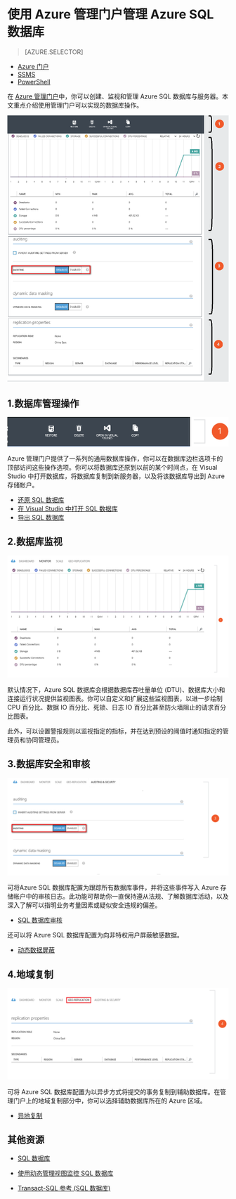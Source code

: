 <properties
	pageTitle="使用 Azure 管理门户管理 Azure SQL 数据库"
	description="了解如何使用 Azure 管理门户管理云中的关系数据库。"
	services="sql-database"
	documentationCenter=""
	authors="stevestein"
	manager="jeffreyg"
	editor=""/>

<tags
	ms.service="sql-database"
	ms.date="09/11/2015" 
	wacn.date="10/17/2015"/>


# 使用 Azure 管理门户管理 Azure SQL 数据库


> [AZURE.SELECTOR]
- [Azure 门户](/documentation/articles/sql-database-manage-manage-portal)
- [SSMS](/documentation/articles/sql-database-manage-azure-ssms)
- [PowerShell](/documentation/articles/sql-database-command-line-tools)

在 [Azure 管理门户][Management Portal]中，你可以创建、监视和管理 Azure SQL 数据库与服务器。本文重点介绍使用管理门户可以实现的数据库操作。

![数据库概述](./media/sql-database-manage-portal/sqldatabase_annotated.png)

## 1\.数据库管理操作
![数据库管理操作](./media/sql-database-manage-portal/sqldatabase_actions.png)

Azure 管理门户提供了一系列的通用数据库操作，你可以在数据库边栏选项卡的顶部访问这些操作选项。你可以将数据库还原到以前的某个时间点，在 Visual Studio 中打开数据库，将数据库复制到新服务器，以及将该数据库导出到 Azure 存储帐户。

- [还原 SQL 数据库](/documentation/articles/sql-database-point-in-time-restore-tutorial-management-portal)
- [在 Visual Studio 中打开 SQL 数据库](/documentation/articles/sql-database-connect-query)
- [导出 SQL 数据库](/documentation/articles/sql-database-export)

## 2\.数据库监视
![数据库监视](./media/sql-database-manage-portal/sqldatabase_monitoring.png)

默认情况下，Azure SQL 数据库会根据数据库吞吐量单位 (DTU)、数据库大小和连接运行状况提供监视图表。你可以自定义和扩展这些监视图表，以进一步绘制 CPU 百分比、数据 IO 百分比、死锁、日志 IO 百分比甚至防火墙阻止的请求百分比图表。<!--在[此处][Azure part monitoring]可找到有关如何自定义监视图表的详细信息。-->

此外，可以设置警报规则以监视指定的指标，并在达到预设的阈值时通知指定的管理员和协同管理员。<!--在[此处][Azure part monitoring]可找到有关如何在 Azure 管理门户中设置警报规则的详细信息。-->

## 3\.数据库安全和审核
![数据库安全](./media/sql-database-manage-portal/sqldatabase_security.png)

可将Azure SQL 数据库配置为跟踪所有数据库事件，并将这些事件写入 Azure 存储帐户中的审核日志。此功能可帮助你一直保持遵从法规、了解数据库活动，以及深入了解可以指明业务考量因素或疑似安全违规的偏差。

- [SQL 数据库审核](/documentation/articles/sql-database-auditing-get-started)

还可以将 Azure SQL 数据库配置为向非特权用户屏蔽敏感数据。

- [动态数据屏蔽](/documentation/articles/sql-database-dynamic-data-masking-get-started)


## 4\.地域复制
![地域复制](./media/sql-database-manage-portal/sqldatabase_georeplication.png)

可将 Azure SQL 数据库配置为以异步方式将提交的事务复制到辅助数据库。在管理门户上的地域复制部分中，你可以选择辅助数据库所在的 Azure 区域。

- [异地复制](https://msdn.microsoft.com/zh-cn/library/azure/dn783447.aspx)





## 其他资源
* [SQL 数据库](/documentation/articles/sql-database-technical-overview)   
* [使用动态管理视图监控 SQL 数据库][]   
* [Transact-SQL 参考 (SQL 数据库)][]


  [Management Portal]: https://manage.windowsazure.cn
  [Azure part monitoring]: /documentation/articles/documentdb-monitor-accounts
  [AzureDb management overview]: http://azure.microsoft.com/blog/2014/12/22/client-tooling-updates-for-azure-sql-database/
  [Introducing SQL Database]: /documentation/services/sql-databases
  [Database geo-replication]: http://azure.microsoft.com/blog/2014/07/12/spotlight-on-sql-database-active-geo-replication/
  [Managing Azure SQL Database using SQL Server Management Studio]: /documentation/articles/sql-database-manage-azure-ssms
  [使用动态管理视图监控 SQL 数据库]: /documentation/articles/sql-database-monitoring-with-dmvs
  [Transact-SQL 参考 (SQL 数据库)]: http://msdn.microsoft.com/zh-cn/library/bb510741(v=sql.120).aspx
  [AzureDb Auditing]: /documentation/articles/sql-database-auditing-get-started
  [AzureDb datamasking]: /documentation/articles/sql-database-dynamic-data-masking-get-started/

<!---HONumber=74-->
